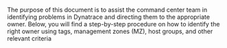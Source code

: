 The purpose of this document is to assist the command center team in identifying problems in Dynatrace and directing them to the appropriate owner. Below, you will find a step-by-step procedure on how to identify the right owner using tags, management zones (MZ), host groups, and other relevant criteria
